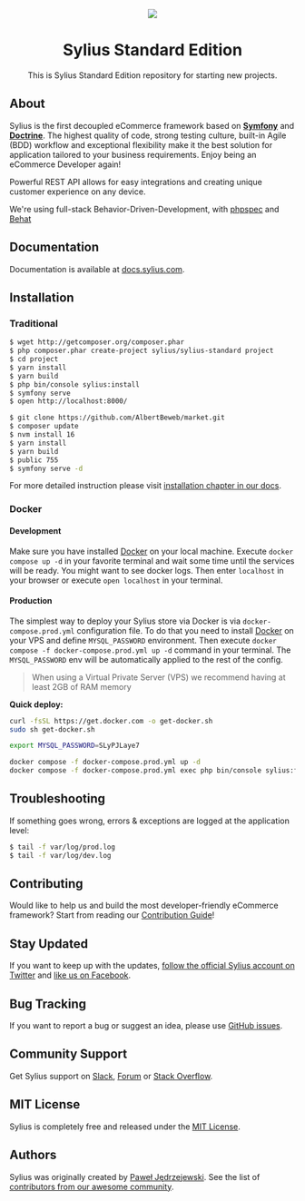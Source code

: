 <p align="center">
    <a href="https://sylius.com" target="_blank">
        <img src="https://demo.sylius.com/assets/shop/img/logo.png" />
    </a>
</p>

<h1 align="center">Sylius Standard Edition</h1>

<p align="center">This is Sylius Standard Edition repository for starting new projects.</p>

## About

Sylius is the first decoupled eCommerce framework based on [**Symfony**](http://symfony.com) and [**Doctrine**](http://doctrine-project.org). 
The highest quality of code, strong testing culture, built-in Agile (BDD) workflow and exceptional flexibility make it the best solution for application tailored to your business requirements. 
Enjoy being an eCommerce Developer again!

Powerful REST API allows for easy integrations and creating unique customer experience on any device.

We're using full-stack Behavior-Driven-Development, with [phpspec](http://phpspec.net) and [Behat](http://behat.org)

## Documentation

Documentation is available at [docs.sylius.com](http://docs.sylius.com).

## Installation

### Traditional
```bash
$ wget http://getcomposer.org/composer.phar
$ php composer.phar create-project sylius/sylius-standard project
$ cd project
$ yarn install
$ yarn build
$ php bin/console sylius:install
$ symfony serve
$ open http://localhost:8000/

$ git clone https://github.com/AlbertBeweb/market.git
$ composer update
$ nvm install 16
$ yarn install
$ yarn build
$ public 755
$ symfony serve -d
```

For more detailed instruction please visit [installation chapter in our docs](https://docs.sylius.com/en/1.10/book/installation/installation.html).

### Docker

#### Development

Make sure you have installed [Docker](https://docs.docker.com/get-docker/) on your local machine.
Execute `docker compose up -d` in your favorite terminal and wait some time until the services will be ready. You might want to see docker logs.
Then enter `localhost` in your browser or execute `open localhost` in your terminal.

#### Production

The simplest way to deploy your Sylius store via Docker is via `docker-compose.prod.yml` configuration file.
To do that you need to install [Docker](https://docs.docker.com/get-docker/) on your VPS and define `MYSQL_PASSWORD` environment.
Then execute `docker compose -f docker-compose.prod.yml up -d` command in your terminal. The `MYSQL_PASSWORD` env will be automatically
applied to the rest of the config.

> When using a Virtual Private Server (VPS) we recommend having at least 2GB of RAM memory

**Quick deploy:**
```bash
curl -fsSL https://get.docker.com -o get-docker.sh
sudo sh get-docker.sh

export MYSQL_PASSWORD=SLyPJLaye7

docker compose -f docker-compose.prod.yml up -d
docker compose -f docker-compose.prod.yml exec php bin/console sylius:fixtures:load --no-interaction
```

## Troubleshooting

If something goes wrong, errors & exceptions are logged at the application level:

```bash
$ tail -f var/log/prod.log
$ tail -f var/log/dev.log
```

## Contributing

Would like to help us and build the most developer-friendly eCommerce framework? Start from reading our [Contribution Guide](https://docs.sylius.com/en/latest/contributing/)!

## Stay Updated

If you want to keep up with the updates, [follow the official Sylius account on Twitter](http://twitter.com/Sylius) and [like us on Facebook](https://www.facebook.com/SyliusEcommerce/).

## Bug Tracking

If you want to report a bug or suggest an idea, please use [GitHub issues](https://github.com/Sylius/Sylius/issues).

## Community Support

Get Sylius support on [Slack](https://sylius.com/slack), [Forum](https://forum.sylius.com/) or [Stack Overflow](https://stackoverflow.com/questions/tagged/sylius).

## MIT License

Sylius is completely free and released under the [MIT License](https://github.com/Sylius/Sylius/blob/master/LICENSE).

## Authors

Sylius was originally created by [Paweł Jędrzejewski](http://pjedrzejewski.com).
See the list of [contributors from our awesome community](https://github.com/Sylius/Sylius/contributors).
